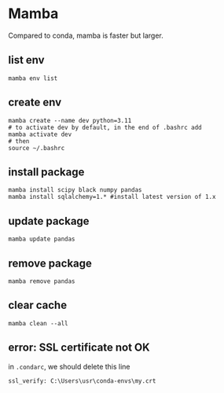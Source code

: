 # Mamba

Compared to conda, mamba is faster but larger.

## list env
```
mamba env list
```

## create env
```
mamba create --name dev python=3.11
# to activate dev by default, in the end of .bashrc add
mamba activate dev
# then
source ~/.bashrc
```

## install package
```
mamba install scipy black numpy pandas
mamba install sqlalchemy=1.* #install latest version of 1.x
```

## update package
```
mamba update pandas
```

## remove package
```
mamba remove pandas
```

## clear cache
```
mamba clean --all
```

## error: SSL certificate not OK
in `.condarc`, we should delete this line
```
ssl_verify: C:\Users\usr\conda-envs\my.crt
```
